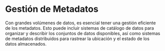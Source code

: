 # Gestión de Metadatos


Con grandes volúmenes de datos, es esencial tener una gestión eficiente de los metadatos. Esto puede incluir sistemas de catálogo de datos para organizar y describir los conjuntos de datos disponibles, así como sistemas de metadatos distribuidos para rastrear la ubicación y el estado de los datos almacenados.